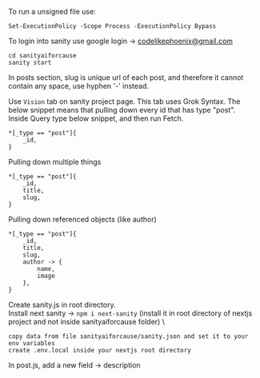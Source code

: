 To run a unsigned file use:

```
Set-ExecutionPolicy -Scope Process -ExecutionPolicy Bypass
```

To login into sanity use google login -> codelikephoenix@gmail.com

```
cd sanityaiforcause
sanity start
```

In posts section, slug is unique url of each post, and therefore it cannot contain any space, use hyphen '-' instead.

Use `Vision` tab on sanity project page. This tab uses Grok Syntax. The below snippet means that pulling down every id that has type "post".\
Inside Query type below snippet, and then run Fetch.

```
*[_type == "post"]{
    _id,
}
```

Pulling down multiple things

```
*[_type == "post"]{
    _id,
    title,
    slug,
}
```

Pulling down referenced objects (like author)

```
*[_type == "post"]{
    _id,
    title,
    slug,
    author -> {
        name,
        image
    },
}
```

Create sanity.js in root directory. \
Install next sanity -> `npm i next-sanity` (install it in root directory of nextjs project and not inside sanityaiforcause folder) \

```
copy data from file sanityaiforcause/sanity.json and set it to your env variables
create .env.local inside your nextjs root directory
```

In post.js, add a new field -> description
